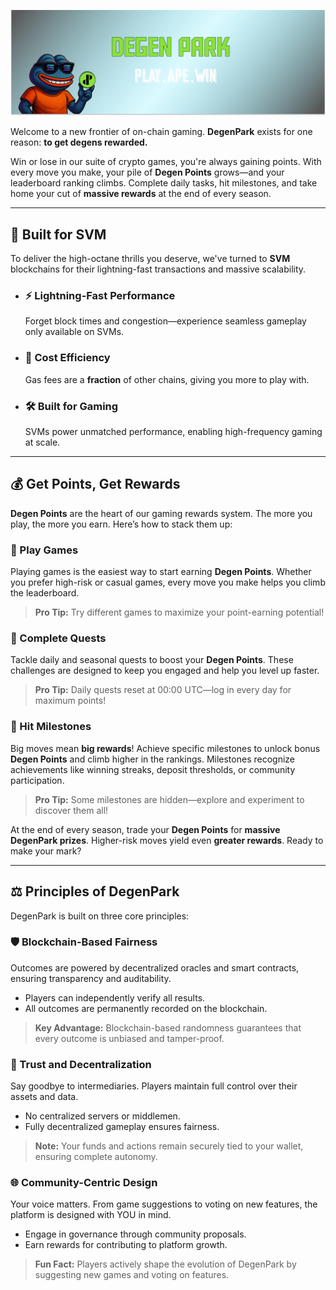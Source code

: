 ![](/dptwitter.png)

Welcome to a new frontier of on-chain gaming. **DegenPark** exists for one reason: **to get degens rewarded.**

Win or lose in our suite of crypto games, you're always gaining points. With every move you make, your pile of **Degen Points** grows—and your leaderboard ranking climbs. Complete daily tasks, hit milestones, and take home your cut of **massive rewards** at the end of every season.

---

## 🚀 Built for SVM

To deliver the high-octane thrills you deserve, we've turned to **SVM** blockchains for their lightning-fast transactions and massive scalability.

*   ### ⚡ Lightning-Fast Performance
    Forget block times and congestion—experience seamless gameplay only available on SVMs.

*   ### 💸 Cost Efficiency
    Gas fees are a **fraction** of other chains, giving you more to play with.

*   ### 🛠️ Built for Gaming
    SVMs power unmatched performance, enabling high-frequency gaming at scale.

---

## 💰 Get Points, Get Rewards

**Degen Points** are the heart of our gaming rewards system. The more you play, the more you earn. Here’s how to stack them up:

### 🎲 Play Games
Playing games is the easiest way to start earning **Degen Points**. Whether you prefer high-risk or casual games, every move you make helps you climb the leaderboard.
> **Pro Tip:** Try different games to maximize your point-earning potential!

### 🎯 Complete Quests
Tackle daily and seasonal quests to boost your **Degen Points**. These challenges are designed to keep you engaged and help you level up faster.
> **Pro Tip:** Daily quests reset at 00:00 UTC—log in every day for maximum points!

### 🏅 Hit Milestones
Big moves mean **big rewards**! Achieve specific milestones to unlock bonus **Degen Points** and climb higher in the rankings. Milestones recognize achievements like winning streaks, deposit thresholds, or community participation.
> **Pro Tip:** Some milestones are hidden—explore and experiment to discover them all!

At the end of every season, trade your **Degen Points** for **massive DegenPark prizes**. Higher-risk moves yield even **greater rewards**. Ready to make your mark?

---

## ⚖️ Principles of DegenPark

DegenPark is built on three core principles:

### 🛡️ Blockchain-Based Fairness
Outcomes are powered by decentralized oracles and smart contracts, ensuring transparency and auditability.
*   Players can independently verify all results.
*   All outcomes are permanently recorded on the blockchain.
> **Key Advantage:** Blockchain-based randomness guarantees that every outcome is unbiased and tamper-proof.

### 🤝 Trust and Decentralization
Say goodbye to intermediaries. Players maintain full control over their assets and data.
*   No centralized servers or middlemen.
*   Fully decentralized gameplay ensures fairness.
> **Note:** Your funds and actions remain securely tied to your wallet, ensuring complete autonomy.

### 🌐 Community-Centric Design
Your voice matters. From game suggestions to voting on new features, the platform is designed with YOU in mind.
*   Engage in governance through community proposals.
*   Earn rewards for contributing to platform growth.
> **Fun Fact:** Players actively shape the evolution of DegenPark by suggesting new games and voting on features.